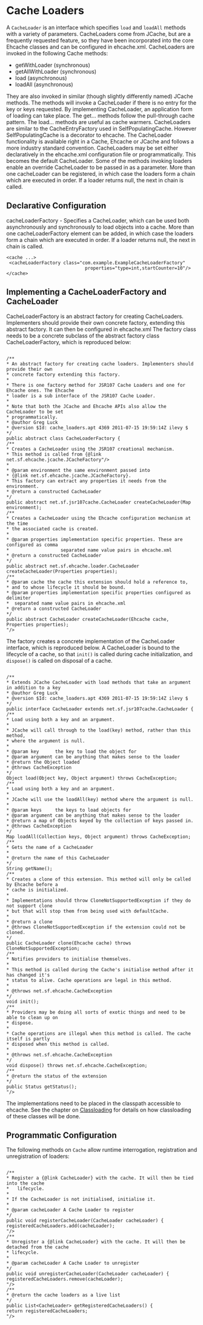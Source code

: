 ---
---
# Cache Loaders <a name="Cache-Loaders"/>

 

A `CacheLoader` is an interface which specifies `load` and `loadAll` methods with a variety of parameters.
CacheLoaders come from JCache, but are a frequently requested feature, so they have been incorporated into the core
Ehcache classes and can be configured in ehcache.xml.
CacheLoaders are invoked in the following Cache methods:

* getWithLoader (synchronous)
* getAllWithLoader (synchronous)
* load (asynchronous)
* loadAll (asynchronous)

They are also invoked in similar (though slightly differently named) JCache methods.
The methods will invoke a CacheLoader if there is no entry for the key or keys requested. By implementing CacheLoader,
an application form of loading can take place. The get... methods follow the pull-through cache pattern.
The load... methods are useful as cache warmers.
CacheLoaders are similar to the CacheEntryFactory used in SelfPopulatingCache. However SelfPopulatingCache is a decorator
to ehcache. The CacheLoader functionality is available right in a Cache, Ehcache or JCache and follows a more industry
 standard convention.
CacheLoaders may be set either declaratively in the ehcache.xml configuration file or programmatically. This becomes the
default CacheLoader. Some of the methods invoking loaders enable an override CacheLoader to be passed in as a parameter. 
More than one cacheLoader can be registered, in which case the loaders form a chain which are executed
in order. If a loader returns null, the next in chain is called.

## Declarative Configuration
cacheLoaderFactory - Specifies a CacheLoader, which can be used both asynchronously and
 synchronously to load objects into a cache. More than one cacheLoaderFactory element
 can be added, in which case the loaders form a chain which are executed in order. If a
 loader returns null, the next in chain is called.

    <cache ...>
     <cacheLoaderFactory class="com.example.ExampleCacheLoaderFactory"
                                 properties="type=int,startCounter=10"/>
    </cache>

## Implementing a CacheLoaderFactory and CacheLoader <a name="CacheLoaderFactory"/>
CacheLoaderFactory is an abstract factory for creating CacheLoaders. Implementers should
provide their own concrete factory, extending this abstract factory. It can then be configured in
ehcache.xml
The factory class needs to be a concrete subclass of the abstract
factory class CacheLoaderFactory, which is reproduced below:

<pre><code>
/**
* An abstract factory for creating cache loaders. Implementers should provide their own
* concrete factory extending this factory.
* 
* There is one factory method for JSR107 Cache Loaders and one for Ehcache ones. The Ehcache
* loader is a sub interface of the JSR107 Cache Loader.
* 
* Note that both the JCache and Ehcache APIs also allow the CacheLoader to be set
* programmatically.
* @author Greg Luck
* @version $Id: cache_loaders.apt 4369 2011-07-15 19:59:14Z ilevy $
*/
public abstract class CacheLoaderFactory {
/**
* Creates a CacheLoader using the JSR107 creational mechanism.
* This method is called from {@link net.sf.ehcache.jcache.JCacheFactory"/>
*
* @param environment the same environment passed into
* {@link net.sf.ehcache.jcache.JCacheFactory}.
* This factory can extract any properties it needs from the environment.
* @return a constructed CacheLoader
*/
public abstract net.sf.jsr107cache.CacheLoader createCacheLoader(Map environment);
/**
* Creates a CacheLoader using the Ehcache configuration mechanism at the time
* the associated cache is created.
*
* @param properties implementation specific properties. These are configured as comma
*                   separated name value pairs in ehcache.xml
* @return a constructed CacheLoader
*/
public abstract net.sf.ehcache.loader.CacheLoader createCacheLoader(Properties properties);
/**
* @param cache the cache this extension should hold a reference to,
* and to whose lifecycle it should be bound.
* @param properties implementation specific properties configured as delimiter
*  separated name value pairs in ehcache.xml
* @return a constructed CacheLoader
*/
public abstract CacheLoader createCacheLoader(Ehcache cache, Properties properties);
"/>
</code></pre>

The factory creates a concrete implementation of the CacheLoader
interface, which is reproduced below.
A CacheLoader is bound to the lifecycle of a cache, so that `init()` is called
during cache initialization, and `dispose()` is called on disposal of a cache.

<pre><code>
/**
* Extends JCache CacheLoader with load methods that take an argument in addition to a key
* @author Greg Luck
* @version $Id: cache_loaders.apt 4369 2011-07-15 19:59:14Z ilevy $
*/
public interface CacheLoader extends net.sf.jsr107cache.CacheLoader {
/**
* Load using both a key and an argument.
* 
* JCache will call through to the load(key) method, rather than this method,
* where the argument is null.
*
* @param key      the key to load the object for
* @param argument can be anything that makes sense to the loader
* @return the Object loaded
* @throws CacheException
*/
Object load(Object key, Object argument) throws CacheException;
/**
* Load using both a key and an argument.
* 
* JCache will use the loadAll(key) method where the argument is null.
*
* @param keys     the keys to load objects for
* @param argument can be anything that makes sense to the loader
* @return a map of Objects keyed by the collection of keys passed in.
* @throws CacheException
*/
Map loadAll(Collection keys, Object argument) throws CacheException;
/**
* Gets the name of a CacheLoader
*
* @return the name of this CacheLoader
*/
String getName();
/**
* Creates a clone of this extension. This method will only be called by Ehcache before a
* cache is initialized.
* 
* Implementations should throw CloneNotSupportedException if they do not support clone
* but that will stop them from being used with defaultCache.
*
* @return a clone
* @throws CloneNotSupportedException if the extension could not be cloned.
*/
public CacheLoader clone(Ehcache cache) throws CloneNotSupportedException;
/**
* Notifies providers to initialise themselves.
* 
* This method is called during the Cache's initialise method after it has changed it's
* status to alive. Cache operations are legal in this method.
*
* @throws net.sf.ehcache.CacheException
*/
void init();
/**
* Providers may be doing all sorts of exotic things and need to be able to clean up on
* dispose.
* 
* Cache operations are illegal when this method is called. The cache itself is partly
* disposed when this method is called.
*
* @throws net.sf.ehcache.CacheException
*/
void dispose() throws net.sf.ehcache.CacheException;
/**
* @return the status of the extension
*/
public Status getStatus();
"/>
</code></pre>

The implementations need to be placed in the classpath accessible to ehcache.
See the chapter on [Classloading](/documentation/2.4/user-guide/class-loading) for details on how classloading
of these classes will be done.

## Programmatic Configuration
The following methods on `Cache` allow runtime interrogation, registration and unregistration
of loaders:

<pre><code>
/**
* Register a {@link CacheLoader} with the cache. It will then be tied into the cache
*   lifecycle.
* 
* If the CacheLoader is not initialised, initialise it.
*
* @param cacheLoader A Cache Loader to register
*/
public void registerCacheLoader(CacheLoader cacheLoader) {
registeredCacheLoaders.add(cacheLoader);
"/>
/**
* Unregister a {@link CacheLoader} with the cache. It will then be detached from the cache
* lifecycle.
*
* @param cacheLoader A Cache Loader to unregister
*/
public void unregisterCacheLoader(CacheLoader cacheLoader) {
registeredCacheLoaders.remove(cacheLoader);
"/>
/**
* @return the cache loaders as a live list
*/
public List&lt;CacheLoader> getRegisteredCacheLoaders() {
return registeredCacheLoaders;
"/>
</code></pre>
